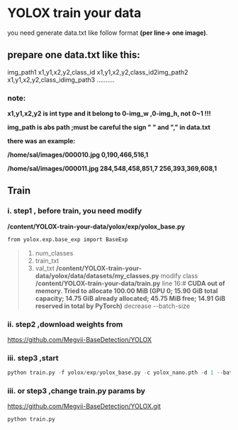 # YOLOX train your data

you need generate data.txt like follow format **(per line-> one image)**.

## **prepare one data.txt like this:**

img_path1 x1,y1,x2,y2,class_id x1,y1,x2,y2,class_id2img_path2 x1,y1,x2,y2,class_idimg_path3 ..........

### **note:**

**x1,y1,x2,y2 is int type and it belong to 0-img_w ,0-img_h, not 0~1 !!!**

**img_path is abs path ;must be careful the sign " " and "," in data.txt**

**there was an example:**

**/home/sal/images/000010.jpg 0,190,466,516,1**

**/home/sal/images/000011.jpg 284,548,458,851,7 256,393,369,608,1**

## **Train**

### i. step1 , before train, you need modify
**/content/YOLOX-train-your-data/yolox/exp/yolox_base.py**
```python
from yolox.exp.base_exp import BaseExp
```
> 1. num_classes
> 2. train_txt
> 3. val_txt
**/content/YOLOX-train-your-data/yolox/data/datasets/my_classes.py**
> modify class
**/content/YOLOX-train-your-data/train.py**
> line 16:#
**CUDA out of memory. Tried to allocate 100.00 MiB (GPU 0; 15.90 GiB total capacity; 14.75 GiB already allocated; 45.75 MiB free; 14.91 GiB reserved in total by PyTorch)**
> decrease --batch-size

### ii. step2 ,download weights from
https://github.com/Megvii-BaseDetection/YOLOX

### iii. step3 ,start

```python
python train.py -f yolox/exp/yolox_base.py -c yolox_nano.pth -d 1 --batch-size 8
```

### iii. or step3 ,change train.py params by
https://github.com/Megvii-BaseDetection/YOLOX.git

```python
python train.py
```
